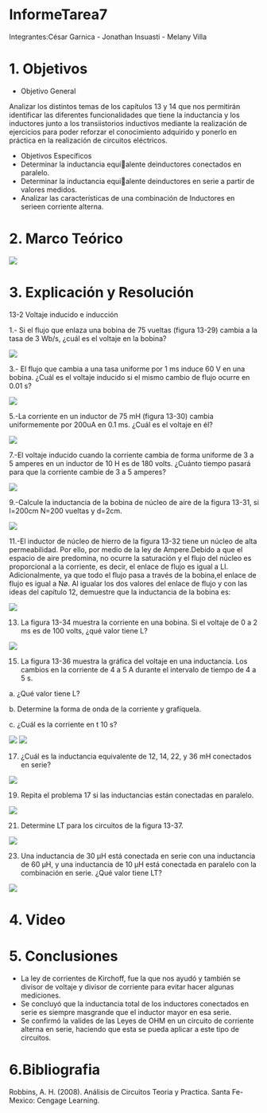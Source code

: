 # InformeTarea7

Integrantes:César Garnica  -  Jonathan Insuasti -  Melany Villa 

# 1. Objetivos
- Objetivo General
     
Analizar los distintos temas de los capítulos 13 y 14 que nos permitirán identificar las diferentes funcionalidades que tiene la inductancia y los inductores junto  a los transiistorios inductivos  mediante la realización de ejercicios para poder reforzar el conocimiento adquirido y ponerlo en práctica en la realización de circuitos eléctricos. 
            
 - Objetivos Específicos   
  - Determinar la inductancia equialente deinductores conectados en paralelo.
  - Determinar la inductancia equialente deinductores en serie a partir de valores medidos.
  - Analizar las características de una combinación de Inductores en serieen corriente alterna.
     
     
# 2. Marco Teórico

![](https://github.com/mjvilla1/ImagenesInforme7/blob/main/Inductores.png)

# 3. Explicación y Resolución

13-2 Voltaje inducido e inducción

1.- Si el flujo que enlaza una bobina de 75 vueltas (figura 13-29) cambia a la tasa de 3 Wb/s, ¿cuál es el voltaje en la bobina?

![](https://github.com/mjvilla1/ImagenesInforme7/blob/main/EJERCICIO%2013.1.PNG)

3.- El flujo que cambia a una tasa uniforme por 1 ms induce 60 V en una bobina. ¿Cuál es el voltaje inducido si el mismo cambio de flujo ocurre en 0.01 s?

![](https://github.com/mjvilla1/ImagenesInforme7/blob/main/Ejercicio%2013.3.PNG)

5.-La corriente en un inductor de 75 mH (figura 13-30) cambia uniformemente por 200uA en 0.1 ms. ¿Cuál es el voltaje en él?

![](https://github.com/mjvilla1/ImagenesInforme7/blob/main/Ejercicio%2013.5.PNG)

7.-El voltaje inducido cuando la corriente cambia de forma uniforme de 3 a 5 amperes en un inductor de 10 H es de 180 volts. ¿Cuánto tiempo pasará para que la corriente cambie de 3 a 5 amperes?

![](https://github.com/mjvilla1/ImagenesInforme7/blob/main/Ejercicio%2013.7.PNG)

9.-Calcule la inductancia de la bobina de núcleo de aire de la figura 13-31, si l=200cm N=200 vueltas y d=2cm.

![](https://github.com/mjvilla1/ImagenesInforme7/blob/main/Ejercicio%2013.9.PNG)

11.-El inductor de núcleo de hierro de la figura 13-32 tiene un núcleo de alta permeabilidad. Por ello, por medio de la ley de Ampere.Debido a que el espacio de aire predomina, no ocurre la saturación y el flujo del núcleo es proporcional a la corriente, es decir, el enlace de flujo es igual a LI. Adicionalmente, ya que todo el flujo pasa a través de la bobina,el enlace de flujo es igual a Nø. Al igualar los dos valores del enlace de flujo y con las ideas del capítulo 12, demuestre que la inductancia de la bobina es:

![](https://github.com/mjvilla1/ImagenesInforme7/blob/main/Ejercicio%2013.11.PNG)

13. La figura 13-34 muestra la corriente en una bobina. Si el voltaje de 0 a 2 ms
es de 100 volts, ¿qué valor tiene L?

![](https://github.com/mjvilla1/ImagenesInforme7/blob/main/Ejercicio%2013.13.PNG)

15. La figura 13-36 muestra la gráfica del voltaje en una inductancia. Los cambios en la corriente de 4 a 5 A durante el intervalo de tiempo de 4 a 5 s.

a. ¿Qué valor tiene L?

b. Determine la forma de onda de la corriente y grafíquela.

c. ¿Cuál es la corriente en t  10 s?

![](https://github.com/mjvilla1/ImagenesInforme7/blob/main/Ejercicio%2013.15.1.PNG)
![](https://github.com/mjvilla1/ImagenesInforme7/blob/main/Ejercicio%2013.15.2.PNG)

17. ¿Cuál es la inductancia equivalente de 12, 14, 22, y 36 mH conectados en
serie?

![](https://github.com/mjvilla1/ImagenesInforme7/blob/main/Ejercicio%2013.17.PNG)

19. Repita el problema 17 si las inductancias están conectadas en paralelo.

![](https://github.com/mjvilla1/ImagenesInforme7/blob/main/Ejercicio%2013.19.PNG)

21. Determine LT para los circuitos de la figura 13-37.

![](https://github.com/mjvilla1/ImagenesInforme7/blob/main/Ejercicio%2013.21.PNG)

23. Una inductancia de 30 μH está conectada en serie con una inductancia de 60
μH, y una inductancia de 10 μH está conectada en paralelo con la combinación en serie. ¿Qué valor tiene LT?

![](https://github.com/mjvilla1/ImagenesInforme7/blob/main/Ejercicio%2013.23.PNG)

# 4. Video


# 5. Conclusiones

- La ley de corrientes de Kirchoff, fue la que nos ayudó y también se divisor de voltaje y divisor de corriente
para evitar hacer algunas mediciones.
- Se concluyó que la inductancia total de los inductores conectados en serie es siempre masgrande que el inductor mayor 
en esa serie.
- Se confirmó la valides de las Leyes de OHM en un circuito de corriente alterna en serie, haciendo que esta se pueda aplicar
 a este tipo de circuitos.

# 6.Bibliografia 

Robbins, A. H. (2008). Análisis de Circuitos Teoria y Practica. Santa Fe-Mexico: Cengage Learning.
